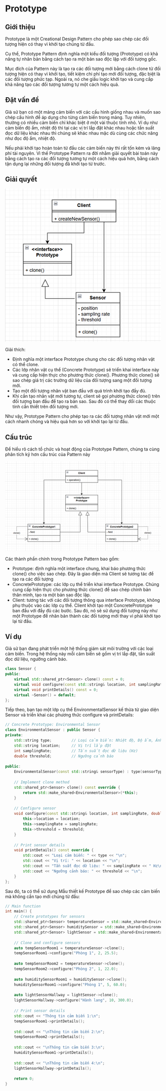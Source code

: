 # Prototype

## Giới thiệu

Prototype là một Creational Design Pattern cho phép sao chép các đối tượng hiện có thay vì khởi tạo chúng từ đầu. 

Cụ thể, Prototype Pattern định nghĩa một kiểu đối tượng (Prototype) có khả năng tự nhân bản bằng cách tạo ra một bản sao độc lập với đối tượng gốc.

Mục đích của Pattern này là tạo ra các đối tượng mới bằng cách clone từ đối tượng hiện có thay vì khởi tạo, tiết kiệm chi phí tạo mới đối tượng, đặc biệt là các đối tượng phức tạp. Ngoài ra, nó che giấu logic khởi tạo và cung cấp khả năng tạo các đối tượng tương tự một cách hiệu quả.

## Đặt vấn đề

Giả sử bạn có một mảng cảm biến với các cấu hình giống nhau và muốn sao chép cấu hình để áp dụng cho từng cảm biến trong mảng. Tuy nhiên, thường có nhiều cảm biến chỉ khác biệt ở một vài thuộc tính nhỏ. Ví dụ như cảm biến độ ẩm, nhiệt độ thì tại các vị trí lắp đặt khác nhau hoặc tần suất đọc dữ liệu khác nhau thì chúng sẽ khác nhau mặc dù cùng các chức năng như đọc độ ẩm, nhiệt độ.

Nếu phải khởi tạo hoàn toàn từ đầu các cảm biến này thì rất tốn kém và lãng phí tài nguyên. Vì thế Prototype Pattern ra đời nhằm giải quyết bài toán này bằng cách tạo ra các đối tượng tương tự một cách hiệu quả hơn, bằng cách tận dụng lại những đối tượng đã khởi tạo từ trước.

## Giải quyết

![alt text](image/image10.png)

Giải thích:
- Định nghĩa một interface Prototype chung cho các đối tượng nhân vật có thể clone.
- Các lớp nhân vật cụ thể (Concrete Prototype) sẽ triển khai interface này và cung cấp hiện thực cho phương thức clone(). Phương thức clone() sẽ sao chép giá trị các trường dữ liệu của đối tượng sang một đối tượng mới.
- Tạo một đối tượng nhân vật ban đầu với quá trình khởi tạo đầy đủ.
- Khi cần tạo nhân vật mới tương tự, client sẽ gọi phương thức clone() trên đối tượng ban đầu để tạo ra bản sao. Sau đó có thể thay đổi các thuộc tính cần thiết trên đối tượng mới.

Như vậy, Prototype Pattern cho phép tạo ra các đối tượng nhân vật mới một cách nhanh chóng và hiệu quả hơn so với khởi tạo lại từ đầu.

## Cấu trúc
Để hiểu rõ cách tổ chức và hoạt động của Prototype Pattern, chúng ta cùng phân tích kỹ hơn cấu trúc của Pattern này

![alt text](image/image11.png)

Các thành phần chính trong Prototype Pattern bao gồm:
- Prototype: định nghĩa một interface chung, khai báo phương thức clone() cho việc sao chép. Đây là giao diện mà Client sẽ tương tác để tạo ra các đối tượng
- ConcretePrototype: các lớp cụ thể triển khai interface Prototype. Chúng cung cấp hiện thực cho phương thức clone() để sao chép chính bản thân mình, tạo ra một bản sao độc lập.
- Client: tương tác với các đối tượng thông qua interface Prototype, không phụ thuộc vào các lớp cụ thể. Client khởi tạo một ConcretePrototype ban đầu với đầy đủ các bước. Sau đó, nó sẽ sử dụng đối tượng này như một Prototype để nhân bản thành các đối tượng mới thay vì phải khởi tạo lại từ đầu.

## Ví dụ

Giả sử bạn đang phát triển một hệ thống giám sát môi trường với các loại cảm biến. Trong hệ thống này mỗi cảm biến sẽ gồm vị trí lắp đặt, tần suất đọc dữ liệu, ngưỡng cảnh báo.

```cpp
class Sensor {
public:
    virtual std::shared_ptr<Sensor> clone() const = 0;
    virtual void configure(const std::string& location, int samplingRate, double threshold) = 0;
    virtual void printDetails() const = 0;
    virtual ~Sensor() = default;
};
```

Tiếp theo, bạn tạo một lớp cụ thể EnvironmentalSensor kế thừa từ giao diện Sensor và triển khai các phương thức configure và printDetails:

```cpp
// Concrete Prototype: Environmental Sensor
class EnvironmentalSensor : public Sensor {
private:
    std::string type;         // Loại cảm biến: Nhiệt độ, Độ ẩm, Ánh sáng
    std::string location;     // Vị trí lắp đặt
    int samplingRate;         // Tần suất đọc dữ liệu (Hz)
    double threshold;         // Ngưỡng cảnh báo

public:
    EnvironmentalSensor(const std::string& sensorType) : type(sensorType), samplingRate(0), threshold(0.0) {}

    // Implement clone method
    std::shared_ptr<Sensor> clone() const override {
        return std::make_shared<EnvironmentalSensor>(*this);
    }

    // Configure sensor
    void configure(const std::string& location, int samplingRate, double threshold) override {
        this->location = location;
        this->samplingRate = samplingRate;
        this->threshold = threshold;
    }

    // Print sensor details
    void printDetails() const override {
        std::cout << "Loại cảm biến: " << type << "\n";
        std::cout << "Vị trí: " << location << "\n";
        std::cout << "Tần suất đọc dữ liệu: " << samplingRate << " Hz\n";
        std::cout << "Ngưỡng cảnh báo: " << threshold << "\n";
    }
};
```

Sau đó, ta có thể sử dụng Mẫu thiết kế Prototype để sao chép các cảm biến mà không cần tạo mới chúng từ đầu:

```cpp
// Main function
int main() {
    // Create prototypes for sensors
    std::shared_ptr<Sensor> temperatureSensor = std::make_shared<EnvironmentalSensor>("Nhiệt độ");
    std::shared_ptr<Sensor> humiditySensor = std::make_shared<EnvironmentalSensor>("Độ ẩm");
    std::shared_ptr<Sensor> lightSensor = std::make_shared<EnvironmentalSensor>("Ánh sáng");

    // Clone and configure sensors
    auto tempSensorRoom1 = temperatureSensor->clone();
    tempSensorRoom1->configure("Phòng 1", 2, 25.5);

    auto tempSensorRoom2 = temperatureSensor->clone();
    tempSensorRoom2->configure("Phòng 2", 1, 22.0);

    auto humiditySensorRoom1 = humiditySensor->clone();
    humiditySensorRoom1->configure("Phòng 1", 5, 60.0);

    auto lightSensorHallway = lightSensor->clone();
    lightSensorHallway->configure("Hành lang", 10, 300.0);

    // Print sensor details
    std::cout << "Thông tin cảm biến 1:\n";
    tempSensorRoom1->printDetails();

    std::cout << "\nThông tin cảm biến 2:\n";
    tempSensorRoom2->printDetails();

    std::cout << "\nThông tin cảm biến 3:\n";
    humiditySensorRoom1->printDetails();

    std::cout << "\nThông tin cảm biến 4:\n";
    lightSensorHallway->printDetails();

    return 0;
}
```